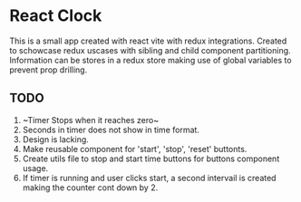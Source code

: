 # React Clock

This is a small app created with react vite with redux integrations. Created to schowcase redux uscases with sibling and child component partitioning. Information can be stores in a redux store making use of global variables to prevent prop drilling.

## TODO

1. ~Timer Stops when it reaches zero~
2. Seconds in timer does not show in time format.
3. Design is lacking.
4. Make reusable component for 'start', 'stop', 'reset' buttonts.
5. Create utils file to stop and start time buttons for buttons component usage.
6. If timer is running and user clicks start, a second intervail is created making the counter cont down by 2.